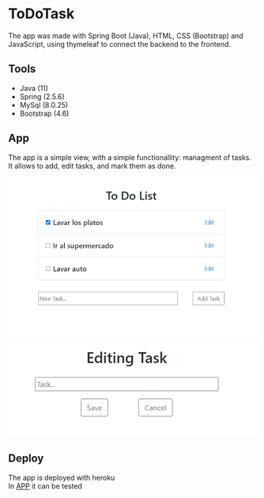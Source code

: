 # ToDoTask

The app was made with Spring Boot (Java), HTML, CSS (Bootstrap) and JavaScript, using thymeleaf to connect the backend
to the frontend.

## Tools

- Java (11)
- Spring (2.5.6)
- MySql (8.0.25)
- Bootstrap (4.6)

## App

The app is a simple view, with a simple functionallity: managment of tasks. It allows to add, edit tasks, and mark them
as done.

![alt text](https://github.com/OrtizGeronimo/ToDoTask/blob/master/files/Index.png?raw=true)

![alt text](https://github.com/OrtizGeronimo/ToDoTask/blob/master/files/Edit.png?raw=true)

## Deploy

The app is deployed with heroku <br>
In [APP](https://tasklistortiz.herokuapp.com/index.html) it can be tested  
